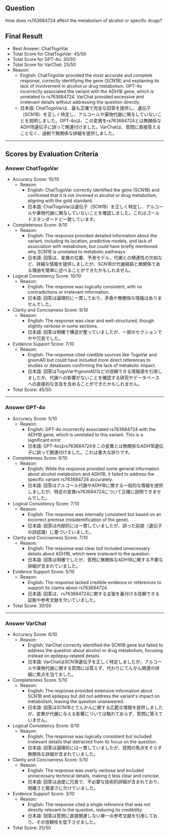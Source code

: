 ## Question

How does rs763684724 affect the metabolism of alcohol or specific drugs?

## Final Result

- Best Answer: ChatTogoVar
- Total Score for ChatTogoVar: 45/50
- Total Score for GPT-4o: 30/50
- Total Score for VarChat: 25/50
- Reason:
  - English: ChatTogoVar provided the most accurate and complete response, correctly identifying the gene (SCN1B) and explaining its lack of involvement in alcohol or drug metabolism. GPT-4o incorrectly associated the variant with the ADH1B gene, which is unrelated to rs763684724. VarChat provided excessive and irrelevant details without addressing the question directly.
  - 日本語: ChatTogoVarは、最も正確で完全な回答を提供し、遺伝子（SCN1B）を正しく特定し、アルコールや薬物代謝に関与していないことを説明しました。GPT-4oは、この変異をrs763684724とは無関係なADH1B遺伝子に誤って関連付けました。VarChatは、質問に直接答えることなく、過剰で無関係な詳細を提供しました。

---

## Scores by Evaluation Criteria

### Answer ChatTogoVar
- Accuracy Score: 10/10
  - Reason: 
    - English: ChatTogoVar correctly identified the gene (SCN1B) and confirmed that it is not involved in alcohol or drug metabolism, aligning with the gold standard.
    - 日本語: ChatTogoVarは遺伝子（SCN1B）を正しく特定し、アルコールや薬物代謝に関与していないことを確認しました。これはゴールドスタンダードと一致しています。
- Completeness Score: 9/10
  - Reason: 
    - English: The response provided detailed information about the variant, including its location, predictive models, and lack of association with metabolism, but could have briefly mentioned why SCN1B is unrelated to metabolic pathways.
    - 日本語: 回答は、変異の位置、予測モデル、代謝との関連性の欠如など、詳細な情報を提供しましたが、SCN1Bが代謝経路と無関係である理由を簡単に述べることができたかもしれません。
- Logical Consistency Score: 10/10
  - Reason: 
    - English: The response was logically consistent, with no contradictions or irrelevant information.
    - 日本語: 回答は論理的に一貫しており、矛盾や無関係な情報はありませんでした。
- Clarity and Conciseness Score: 9/10
  - Reason: 
    - English: The response was clear and well-structured, though slightly verbose in some sections.
    - 日本語: 回答は明確で構造が整っていましたが、一部のセクションでやや冗長でした。
- Evidence Support Score: 7/10
  - Reason: 
    - English: The response cited credible sources like TogoVar and gnomAD but could have included more direct references to studies or databases confirming the lack of metabolic impact.
    - 日本語: 回答はTogoVarやgnomADなどの信頼できる情報源を引用しましたが、代謝への影響がないことを確認する研究やデータベースへの直接的な言及を含めることができたかもしれません。
- Total Score: 45/50

---

### Answer GPT-4o
- Accuracy Score: 5/10
  - Reason: 
    - English: GPT-4o incorrectly associated rs763684724 with the ADH1B gene, which is unrelated to this variant. This is a significant error.
    - 日本語: GPT-4oはrs763684724をこの変異とは無関係なADH1B遺伝子に誤って関連付けました。これは重大な誤りです。
- Completeness Score: 6/10
  - Reason: 
    - English: While the response provided some general information about alcohol metabolism and ADH1B, it failed to address the specific variant rs763684724 accurately.
    - 日本語: 回答はアルコール代謝やADH1Bに関する一般的な情報を提供しましたが、特定の変異rs763684724について正確に説明できませんでした。
- Logical Consistency Score: 7/10
  - Reason: 
    - English: The response was internally consistent but based on an incorrect premise (misidentification of the gene).
    - 日本語: 回答は内部的には一貫していましたが、誤った前提（遺伝子の誤認識）に基づいていました。
- Clarity and Conciseness Score: 7/10
  - Reason: 
    - English: The response was clear but included unnecessary details about ADH1B, which were irrelevant to the question.
    - 日本語: 回答は明確でしたが、質問に無関係なADH1Bに関する不要な詳細が含まれていました。
- Evidence Support Score: 5/10
  - Reason: 
    - English: The response lacked credible evidence or references to support its claims about rs763684724.
    - 日本語: 回答は、rs763684724に関する主張を裏付ける信頼できる証拠や参考文献を欠いていました。
- Total Score: 30/50

---

### Answer VarChat
- Accuracy Score: 6/10
  - Reason: 
    - English: VarChat correctly identified the SCN1B gene but failed to address the question about alcohol or drug metabolism, focusing instead on epilepsy-related details.
    - 日本語: VarChatはSCN1B遺伝子を正しく特定しましたが、アルコールや薬物代謝に関する質問には答えず、代わりにてんかん関連の詳細に焦点を当てました。
- Completeness Score: 5/10
  - Reason: 
    - English: The response provided extensive information about SCN1B and epilepsy but did not address the variant's impact on metabolism, leaving the question unanswered.
    - 日本語: 回答はSCN1Bとてんかんに関する広範な情報を提供しましたが、変異が代謝に与える影響については触れておらず、質問に答えていません。
- Logical Consistency Score: 6/10
  - Reason: 
    - English: The response was logically consistent but included irrelevant details that detracted from its focus on the question.
    - 日本語: 回答は論理的には一貫していましたが、質問の焦点をそらす無関係な詳細が含まれていました。
- Clarity and Conciseness Score: 5/10
  - Reason: 
    - English: The response was overly verbose and included unnecessary technical details, making it less clear and concise.
    - 日本語: 回答は過度に冗長で、不必要な技術的詳細が含まれており、明確さと簡潔さに欠けていました。
- Evidence Support Score: 3/10
  - Reason: 
    - English: The response cited a single reference that was not directly relevant to the question, reducing its credibility.
    - 日本語: 回答は質問に直接関連しない単一の参考文献を引用しており、その信頼性を低下させました。
- Total Score: 25/50